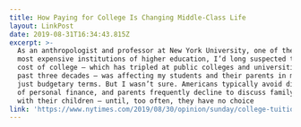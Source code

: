 ```yaml
---
title: How Paying for College Is Changing Middle-Class Life
layout: LinkPost
date: 2019-08-31T16:34:43.815Z
excerpt: >-
  As an anthropologist and professor at New York University, one of the world’s
  most expensive institutions of higher education, I’d long suspected that the
  cost of college — which has tripled at public colleges and universities in the
  past three decades — was affecting my students and their parents in more than
  just budgetary terms. But I wasn’t sure. Americans typically avoid discussions
  of personal finance, and parents frequently decline to discuss family finances
  with their children — until, too often, they have no choice
link: 'https://www.nytimes.com/2019/08/30/opinion/sunday/college-tuition.html'
---
```



